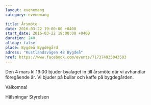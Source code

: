 ```yaml
---
layout: evenemang
category: evenemang

title: Årsmöte
date: 2016-03-22 19:00:00 +0400
start_date: 2016-03-22 19:00:00 +0400
duration: 240
allday: false
place: Bygdeå Bygdegård
adress: "Kustlandsvägen 48 Bygdeå"
href: https://www.facebook.com/events/717374935043503
---
```


Den 4 mars kl 19:00 bjuder byalaget in till årsmöte där vi avhandlar föregående år. Vi bjuder på bullar och kaffe på bygdegården.

Välkomna!

Hälsningar 
Styrelsen
